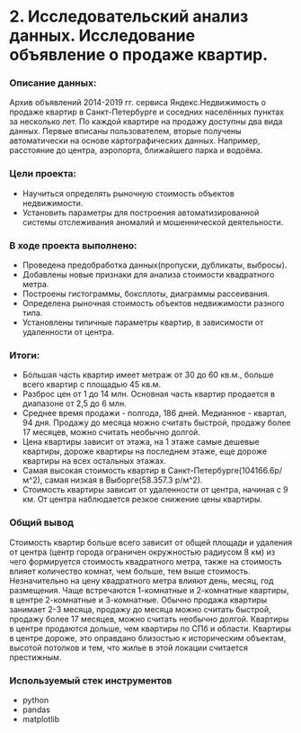 # 2. Исследовательский анализ данных. Исследование объявление о продаже квартир.

### Описание данных:
Архив объявлений 2014-2019 гг. сервиса Яндекc.Недвижимость о продаже квартир в Санкт-Петербурге и соседних населённых пунктах за несколько лет. По каждой квартире на продажу доступны два вида данных. Первые вписаны пользователем, вторые получены автоматически на основе картографических данных. Например, расстояние до центра, аэропорта, ближайшего парка и водоёма.

### Цели проекта:
- Научиться определять рыночную стоимость объектов недвижимости.
- Установить параметры для построения автоматизированной системы отслеживания аномалий и мошеннической деятельности.

### В ходе проекта выполнено:
- Проведена предобработка данных(пропуски, дубликаты, выбросы). 
- Добавлены новые признаки для анализа стоимости квадратного метра. 
-	Построены гистограммы, боксплоты, диаграммы рассеивания.
-	Определена рыночная стоимость объектов недвижимости разного типа.
-	Установлены типичные параметры квартир, в зависимости от удаленности от центра.

### Итоги:
- Бóльшая часть квартир имеет метраж от 30 до 60 кв.м., больше всего квартир с площадью 45 кв.м.
- Разброс цен от 1 до 14 млн. Основная часть квартир продается в диапазоне от 2,5 до 6 млн.
- Среднее время продажи - полгода, 186 дней. Медианное - квартал, 94 дня.
Продажу до месяца можно считать быстрой, продажу более 17 месяцев, можно считать необычно долгой.
- Цена квартиры зависит от этажа, на 1 этаже самые дешевые квартиры, дороже квартиры на последнем этаже, еще дороже квартиры на всех остальных этажах.
- Самая высокая стоимость квартир в Санкт-Петербурге(104166.6р/м^2), самая низкая в Выборге(58.357.3 р/м^2).
- Стоимость квартиры зависит от удаленности от центра, начиная с 9 км. От центра наблюдается резкое снижение цены квартиры.

### Общий вывод
Стоимость квартир больше всего зависит от общей площади и удаления от центра (центр города ограничен окружностью радиусом 8 км) из чего формируется стоимость квадратного метра, также на стоимость влияет количество комнат, чем больше, тем выше стоимость. Незначительно на цену квадратного метра влияют день, месяц, год размещения.
Чаще встречаются 1-комнатные и 2-комнатные квартиры, в центре 2-комнатные и 3-комнатные. Обычно продажа квартиры занимает 2-3 месяца, продажу до месяца можно считать быстрой, продажу более 17 месяцев, можно считать необычно долгой. Квартиры в центре продаются дольше, чем квартиры по СПб и области. Квартиры в центре дороже, это оправдано близостью к историческим объектам, высотой потолков и тем, что жилье в этой локации считается престижным.

### Используемый стек инструментов

- python
- pandas
- matplotlib
